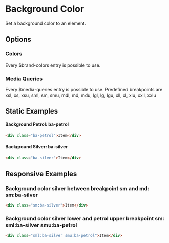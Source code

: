 # Background Color

Set a background color to an element.

## Options

### Colors

Every \$brand-colors entry is possible to use.

### Media Queries

Every \$media-queries entry is possible to use. Predefined breakpoints are xsl, xs, xsu, sml, sm, smu, mdl, md, mdu, lgl, lg, lgu, xll, xl, xlu, xxll, xxlu

## Static Examples

#### Background Petrol: **ba-petrol**

```html
<div class="ba-petrol">Item</div>
```

#### Background Silver: **ba-silver**

```html
<div class="ba-silver">Item</div>
```

## Responsive Examples

### Background color silver between breakpoint sm and md: **sm:ba-silver**

```html
<div class="sm:ba-silver">Item</div>
```

### Background color silver lower and petrol upper breakpoint sm: **sml:ba-silver smu:ba-petrol**

```html
<div class="sml:ba-silver smu:ba-petrol">Item</div>
```
